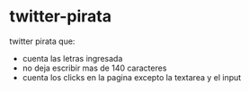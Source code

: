 # twitter-pirata
twitter pirata que:
- cuenta las letras ingresada
- no deja escribir mas de 140 caracteres
- cuenta los clicks en la pagina excepto la textarea y el input
